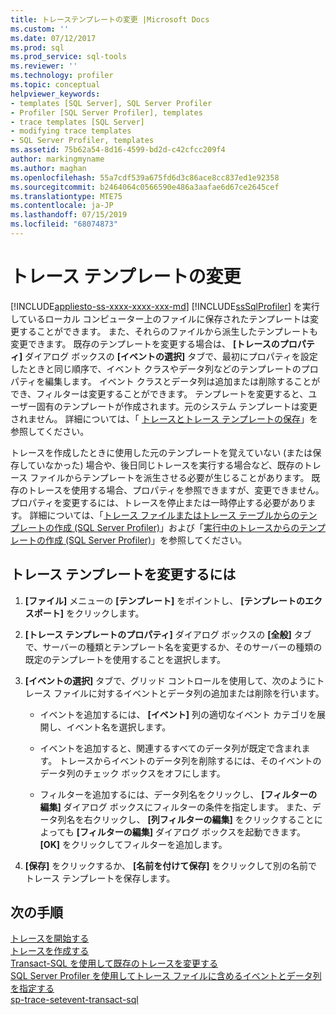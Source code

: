```yaml
---
title: トレーステンプレートの変更 |Microsoft Docs
ms.custom: ''
ms.date: 07/12/2017
ms.prod: sql
ms.prod_service: sql-tools
ms.reviewer: ''
ms.technology: profiler
ms.topic: conceptual
helpviewer_keywords:
- templates [SQL Server], SQL Server Profiler
- Profiler [SQL Server Profiler], templates
- trace templates [SQL Server]
- modifying trace templates
- SQL Server Profiler, templates
ms.assetid: 75b62a54-8d16-4599-bd2d-c42cfcc209f4
author: markingmyname
ms.author: maghan
ms.openlocfilehash: 55a7cdf539a675fd6d3c86ace8cc837ed1e92358
ms.sourcegitcommit: b2464064c0566590e486a3aafae6d67ce2645cef
ms.translationtype: MTE75
ms.contentlocale: ja-JP
ms.lasthandoff: 07/15/2019
ms.locfileid: "68074873"
---
```

# <a name="modify-trace-templates"></a>トレース テンプレートの変更
[!INCLUDE[appliesto-ss-xxxx-xxxx-xxx-md](../../includes/appliesto-ss-xxxx-xxxx-xxx-md.md)]
  [!INCLUDE[ssSqlProfiler](../../includes/sssqlprofiler-md.md)] を実行しているローカル コンピューター上のファイルに保存されたテンプレートは変更することができます。 また、それらのファイルから派生したテンプレートも変更できます。 既存のテンプレートを変更する場合は、 **[トレースのプロパティ]** ダイアログ ボックスの **[イベントの選択]** タブで、最初にプロパティを設定したときと同じ順序で、イベント クラスやデータ列などのテンプレートのプロパティを編集します。 イベント クラスとデータ列は追加または削除することができ、フィルターは変更することができます。 テンプレートを変更すると、ユーザー固有のテンプレートが作成されます。元のシステム テンプレートは変更されません。 詳細については、「 [トレースとトレース テンプレートの保存](../../tools/sql-server-profiler/save-traces-and-trace-templates.md)」を参照してください。  
  
 トレースを作成したときに使用した元のテンプレートを覚えていない (または保存していなかった) 場合や、後日同じトレースを実行する場合など、既存のトレース ファイルからテンプレートを派生させる必要が生じることがあります。 既存のトレースを使用する場合、プロパティを参照できますが、変更できません。 プロパティを変更するには、トレースを停止または一時停止する必要があります。 詳細については、「[トレース ファイルまたはトレース テーブルからのテンプレートの作成 &#40;SQL Server Profiler&#41;](../../tools/sql-server-profiler/derive-a-template-from-a-trace-file-or-trace-table-sql-server-profiler.md)」および「[実行中のトレースからのテンプレートの作成 &#40;SQL Server Profiler&#41;](../../tools/sql-server-profiler/derive-a-template-from-a-running-trace-sql-server-profiler.md)」を参照してください。  
  
## <a name="to-modify-a-trace-template"></a>トレース テンプレートを変更するには  
  
1.  **[ファイル]** メニューの **[テンプレート]** をポイントし、 **[テンプレートのエクスポート]** をクリックします。  
  
2.  **[トレース テンプレートのプロパティ]** ダイアログ ボックスの **[全般]** タブで、サーバーの種類とテンプレート名を変更するか、そのサーバーの種類の既定のテンプレートを使用することを選択します。  
  
3.  **[イベントの選択]** タブで、グリッド コントロールを使用して、次のようにトレース ファイルに対するイベントとデータ列の追加または削除を行います。  
  
    -   イベントを追加するには、 **[イベント]** 列の適切なイベント カテゴリを展開し、イベント名を選択します。  
  
    -   イベントを追加すると、関連するすべてのデータ列が既定で含まれます。 トレースからイベントのデータ列を削除するには、そのイベントのデータ列のチェック ボックスをオフにします。  
  
    -   フィルターを追加するには、データ列名をクリックし、 **[フィルターの編集]** ダイアログ ボックスにフィルターの条件を指定します。 また、データ列名を右クリックし、 **[列フィルターの編集]** をクリックすることによっても **[フィルターの編集]** ダイアログ ボックスを起動できます。 **[OK]** をクリックしてフィルターを追加します。  
  
4.  **[保存]** をクリックするか、 **[名前を付けて保存]** をクリックして別の名前でトレース テンプレートを保存します。  
  
## <a name="next-steps"></a>次の手順  
[トレースを開始する](../../tools/sql-server-profiler/start-a-trace.md)  
[トレースを作成する](../../tools/sql-server-profiler/create-a-trace-sql-server-profiler.md)  
[Transact-SQL を使用して既存のトレースを変更する](../../relational-databases/sql-trace/modify-an-existing-trace-transact-sql.md)  
[SQL Server Profiler を使用してトレース ファイルに含めるイベントとデータ列を指定する](../../tools/sql-server-profiler/specify-events-and-data-columns-for-a-trace-file-sql-server-profiler.md)  
[sp-trace-setevent-transact-sql](../../relational-databases/system-stored-procedures/sp-trace-setevent-transact-sql.md)  
  
